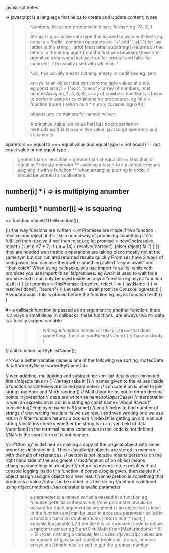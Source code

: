 javascript notes

=> javascript is a language that helps to create and update content; types

>> Numbers; these are produced in binary formart eg. 74, 2, 1
>> 
>> String; is a primitive data type that is used to work with texts eg. const a = 'hello'. common operaters are '+' and '\'
>> .at(-1) for last lettter  in the string,, .at(0) firsst letter
>> substring(1) returns all the letters in the string apart from the first one
>> boolean; these are premitive data types that use true for correct and false for incorrect. it is usually used with while or if
>> 
>>  Null; this usually means nothing, empty or undifined eg. zero
>>  
>>  arrays; is an object that can store multiple values at once. eg.const array1 = ["eat", "sleep"]< array of numbers, onst numberArray = [ 2, 4, 6, 8]; array of numbers
>>  functions; it helps to perform tasks or calculations for procedures. eg let x = function (num) { return num * num }; console.log(x(4));
>>  
>>  objects; are containers for named values. 
>>  
>>  A primitive value is a value that has no properties or methods.eg 3.14 is a primitive value.
javascript operaters and statements

oparetors
==	equal to
===	equal value and equal type
!=	not equal
!==	not equal value or not equal type
>	greater than
<	less than
>=	greater than or equal to
<=	less than or equal to
?	ternary operator
** asigning a result to a a variable means asigning it with a function
** when arranging a string in order, it should be written in small letters
## number[i] * i => is multiplying anumber
## number[i] * number[i] => is squaring
<> function nameOfTheFunction(){

}is the way funcions are  written
<># Promises are  made if two function ; resolve and  reject .it it's  like  a nomal way  of promising  something  if it's  fulfilled  then resolve if not  then reject.eg
let promise = newOne(resolve, reject ) {
Let c =7 + 7;
If ( a = 14) {
resolve('correct')
}else{
reject('fail')
}
}) they are  needed  wen multiple  operations  are taking  place  mostly  not  at the  same tym but  can run and returned  results  quickly
Promises have 2 ways of being used, you can use them with something called “async await” and “then catch” When using callbacks, you use import fs as 'fs' while with promises you use import fs as 'fs/promises. eg
Await is used to wait for a promise  and  it can only be used inside  an async function eg
async function  testIt () {
  Let promise = thisPromise ((resolve, reject ) => {
    lastName (( ) =>  resolve('done'), "lauren")
})
Let result = await  promise
Console.log(result)
}
Asynchronous :  this is placed before  the function eg async function  testIt () {

#> a callback function is passed as an argument to another function. there is always a small delay in callbacks. these functions, are always two
#> data is a locally scoped variable 

>>> writing a function named `sortByFirstName` that does something.. 
function sortByFirstName() {
 // function body
}

// call function
sortByFirstName();

<>>So a better variable name is one of the following we sorting; 
sortedData 
dataSortedByName 
sortedByNameData
 
 // wen addding, multiplying and subtracting; similllar details are eliminated first
 //objects take in {}
 //arrays take in []
// names given to the values inside a function parantheses are called  parameters
// concatention is used to join strings together and Math.random()
// Math.floor helps not to return decimal points in javascript
// case are writen as name.toUpperCase()
//interpotation is wen an expression  is put in a string  eg const name="Abdul Rawoof"  console.log(`Employee name is ${name})
//length helps to find number of strings
// wen writing multiple ifs we use result and wen wroting one we use return
// filter function returns a boolean
//indexOf is getting an old man out string
//includes checks whether the string is in a given field of data
//undifined  in the terminal means some value in the code is not defined
//NaN is the short form of is not number. 

//>>“Cloning” is defined as making a copy of the original object with same properties included in it. These JavaScript objects are stored in memory with the help of references.
// person is not iterable means person is on the right hand side of the assigment
// modification of an object means changing something in an object
// returning means return result without console logging inside the function. if console.log is given, then delete it
// object.assign assigns object to a new result
//an expretion is something that produces a value
//htm can be coded in a text string
//method is defined using object.method()
//an operater is avalid parameter
 >> a parameter is a named variable passed in a function eg function getInitialLetters(name)
//one parameter should be passed for each argument
>>an argument is an object wc is local to the function and can be used to access a parameter called in a function
function doubleIt(num) {
    return num * num;
}
console.log(doubleIt(7)) double it is an argument
code to obtain a random number eg 5 and 9 => Math.floor((Math.random() * 5) + 5)
//wen defining a variable, let is used
//javascript values are comprised of (javascript types)=> booleans, strings, number, arrays etc
//math.max is used to get the greatest number